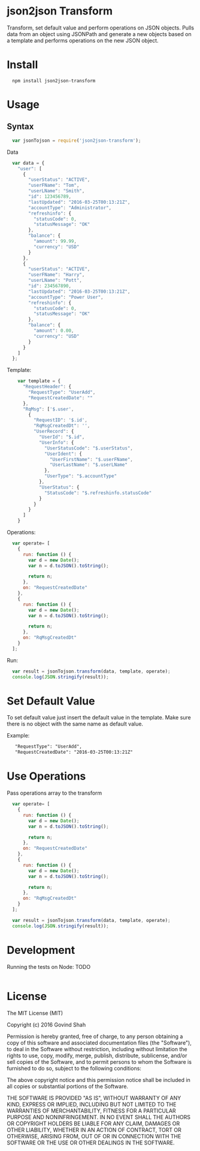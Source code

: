# json2json Transform

Transform, set default value and perform operations on JSON objects. Pulls data from an object using JSONPath and generate a new objects based on a template and performs operations on the new JSON object.


# Install

```shell
  npm install json2json-transform
```

# Usage

## Syntax

```js
  var jsonTojson = require('json2json-transform');
```

Data

```js
  var data = {
    "user": [
      {
        "userStatus": "ACTIVE",
        "userFName": "Tom",
        "userLName": "Smith",
        "id": 123456789,
        "lastUpdated": "2016-03-25T00:13:21Z",
        "accountType": "Administrator",
        "refreshinfo": {
          "statusCode": 0,
          "statusMessage": "OK"
        },
        "balance": {
          "amount": 99.99,
          "currency": "USD"
        }
      },
      {
        "userStatus": "ACTIVE",
        "userFName": "Harry",
        "userLName": "Pott",
        "id": 234567890,
        "lastUpdated": "2016-03-25T00:13:21Z",
        "accountType": "Power User",
        "refreshinfo": {
          "statusCode": 0,
          "statusMessage": "OK"
        },
        "balance": {
          "amount": 0.00,
          "currency": "USD"
        }
      }
    ]
  };
```

Template:

```js
    var template = {
      "RequestHeader": {
        "RequestType": "UserAdd",
        "RequestCreatedDate": ""
      },
      "RqMsg": ['$.user',
        {
          "RequestID": '$.id',
          "RqMsgCreatedDt": '',
          "UserRecord": {
            "UserId": "$.id",
            "UserInfo": {
              "UserStatusCode": "$.userStatus",
              "UserIdent": {
                "UserFirstName": "$.userFName",
                "UserLastName": "$.userLName"
              },
              "UserType": "$.accountType"
            },
            "UserStatus": {
              "StatusCode": "$.refreshinfo.statusCode"
            }
          }
        }
      ]
    }
```

Operations:

```js
  var operate= [
    {
      run: function () {
        var d = new Date();
        var n = d.toJSON().toString();

        return n;
      },
      on: "RequestCreatedDate"
    },
    {
      run: function () {
        var d = new Date();
        var n = d.toJSON().toString();

        return n;
      },
      on: "RqMsgCreatedDt"
    }
  ];
```

Run:

```js
  var result = jsonTojson.transform(data, template, operate);
  console.log(JSON.stringify(result));
```

# Set Default Value

To set default value just insert the default value in the template. Make sure there is no object with the same name as default value.

Example:

```html
   "RequestType": "UserAdd",
   "RequestCreatedDate": "2016-03-25T00:13:21Z"
```

# Use Operations

Pass operations array to the transform

```js
  var operate= [
    {
      run: function () {
        var d = new Date();
        var n = d.toJSON().toString();

        return n;
      },
      on: "RequestCreatedDate"
    },
    {
      run: function () {
        var d = new Date();
        var n = d.toJSON().toString();

        return n;
      },
      on: "RqMsgCreatedDt"
    }
  ];

  var result = jsonTojson.transform(data, template, operate);
  console.log(JSON.stringify(result));
```


# Development

Running the tests on Node: TODO

```shell

```


# License

The MIT License (MIT)

Copyright (c) 2016 Govind Shah

Permission is hereby granted, free of charge, to any person obtaining a copy
of this software and associated documentation files (the "Software"), to deal
in the Software without restriction, including without limitation the rights
to use, copy, modify, merge, publish, distribute, sublicense, and/or sell
copies of the Software, and to permit persons to whom the Software is
furnished to do so, subject to the following conditions:

The above copyright notice and this permission notice shall be included in all
copies or substantial portions of the Software.

THE SOFTWARE IS PROVIDED "AS IS", WITHOUT WARRANTY OF ANY KIND, EXPRESS OR
IMPLIED, INCLUDING BUT NOT LIMITED TO THE WARRANTIES OF MERCHANTABILITY,
FITNESS FOR A PARTICULAR PURPOSE AND NONINFRINGEMENT. IN NO EVENT SHALL THE
AUTHORS OR COPYRIGHT HOLDERS BE LIABLE FOR ANY CLAIM, DAMAGES OR OTHER
LIABILITY, WHETHER IN AN ACTION OF CONTRACT, TORT OR OTHERWISE, ARISING FROM,
OUT OF OR IN CONNECTION WITH THE SOFTWARE OR THE USE OR OTHER DEALINGS IN THE
SOFTWARE.
